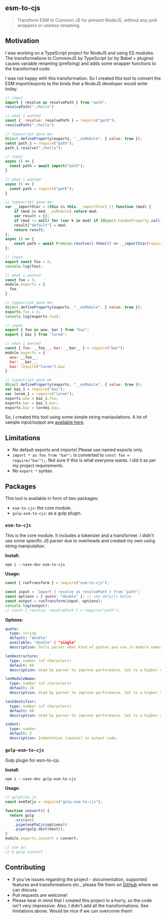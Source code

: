 ## esm-to-cjs

> Transform ESM to Common JS for present NodeJS, without any junk wrappers or useless renaming.

## Motivation

I was working on a TypeScript project for NodeJS and using ES modules. The transformations to CommonJS by TypeScript (or by Babel + plugins) causes variable renaming (prefixing) and adds some wrapper functions to the transformed code.

I was not happy with this transformation. So I created this tool to convert the ESM import/exports to the kinds that a NodeJS developer would write today.

``` js
// input
import { resolve as resolvePath } from "path";
resolvePath("./hello")

// what i wanted
const {  resolve: resolvePath } = require("path");
resolvePath("./hello")

// typescript gave me:
Object.defineProperty(exports, "__esModule", { value: true });
const path_1 = require("path");
path_1.resolve("./hello");
```


``` js
// input
async () => {
  const path = await import("path");
}

// what i wanted
async () => {
  const path = require("path");
}

// typescript gave me:
var __importStar = (this && this.__importStar) || function (mod) {
    if (mod && mod.__esModule) return mod;
    var result = {};
    if (mod != null) for (var k in mod) if (Object.hasOwnProperty.call(mod, k)) result[k] = mod[k];
    result["default"] = mod;
    return result;
};
async () => {
    const path = await Promise.resolve().then(() => __importStar(require("path")));
};
```

``` js
// input
export const foo = 5;
console.log(foo);

// what i wanted
const foo = 5;
module.exports = {
  foo
}

// typescript gave me:
Object.defineProperty(exports, "__esModule", { value: true });
exports.foo = 5;
console.log(exports.foo);
```


``` js
// input
export { foo as wow, bar } from "baz";
export { baz } from "lorem";

// what i wanted
const { foo: __foo__, bar: __bar__ } = require("baz");
module.exports = {
  wow: __foo__,
  bar: __bar__,
  baz: require("lorem").baz
}

// typescript gave me
Object.defineProperty(exports, "__esModule", { value: true });
var baz_1 = require("baz");
var lorem_1 = require("lorem");
exports.wow = baz_1.foo;
exports.bar = baz_1.bar;
exports.baz = lorem1.baz;
```


So, I created this tool using some simple string manipulations. A lot of sample input/output are [available here](https://github.com/sidvishnoi/esm-to-cjs/blob/master/test/fixtures/supported.md).



## Limitations

- No default exports and imports! Please use named exports only.
- `import * as foo from "bar";` is converted to `const foo = require("bar");`. Not sure if this is what everyone wants. I did it as per my project requirements.
- No `export *` syntax.

## Packages

This tool is available in form of two packages:

- `esm-to-cjs`: the core module.
- `gulp-esm-to-cjs`: as a gulp plugin.

### `esm-to-cjs`

This is the core module. It includes a tokenizer and a transformer. I didn't use some specific JS parser due to overheads and created my own using string manipulation.

**Install:**

```
npm i --save-dev esm-to-cjs
```

**Usage:**

``` js
const { runTransform } = require("esm-to-cjs");

const input = `import { resolve as resolvePath } from "path";`
const options = { quote: "double" }; // see details below
const output = runTransform(input, options);
console.log(output);
// const { resolve: resolvePath } = require("path");
```

**Options:**

``` yaml
quote:
  type: string
  default: "double"
  available: "double" | "single"
  description: Tells parser what kind of quotes you use in module names, i.e. like `from "moduleName"`

lenDestructure:
  type: number (of characters)
  default: 60
  description: Used by parser to improve performance. Set to a higher value if your object destruturing statements are longer.

lenModuleName:
  type: number (of characters)
  default: 20
  description: Used by parser to improve performance. Set to a higher value if your module names are longer.

lenIdentifier:
  type: number (of characters)
  default: 60
  description: Used by parser to improve performance. Set to a higher value if your identifier names are longer.

indent:
  type: number
  default: 2
  description: Indentation (spaces) in output code.
```


### `gulp-esm-to-cjs`

Gulp plugin for esm-to-cjs.

**Install**:

```
npm i --save-dev gulp-esm-to-cjs
```

**Usage**:

``` js
// gulpfile.js
const esmToCjs = require("gulp-esm-to-cjs");

function convert() {
  return gulp
    .src(src)
    .pipe(esmToCjs(options))
    .pipe(gulp.dest(dest));
}
module.exports.convert = convert;

// use as:
// $ gulp convert
```


## Contributing

- If you've issues regarding the project - documentation, supported features and transformations etc., please file them on [GitHub](https://github.com/sidvishnoi/esm-to-cjs/issues) where we can discuss.
- Pull requests are welcome!
- Please bear in mind that I created this project in a hurry, so the code isn't very impressive. Also, I didn't add all the transformations. See limitations above. Would be nice if we can overcome them!
